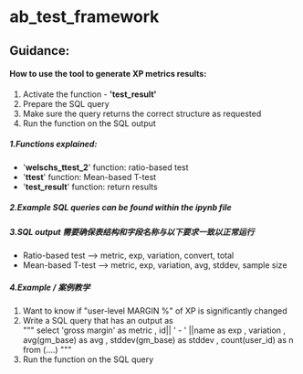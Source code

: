 # ab_test_framework
## Guidance:
#### How to use the tool to generate XP metrics results:


1.   Activate the function - **'test_result'**
2.   Prepare the SQL query 
3.   Make sure the query returns the correct structure as requested
4.   Run the function on the SQL output 

##### 1.Functions explained:
* '**welschs_ttest_2**' function: ratio-based test 
* '**ttest**' function: Mean-based T-test 
* '**test_result**' function: return results 

##### 2.Example SQL queries can be found within the ipynb file 
##### 3.SQL output 需要确保**表结构**和**字段名称**与以下要求一致以正常运行
* Ratio-based test --> metric, exp, variation, convert, total
* Mean-based T-test --> metric, exp, variation, avg, stddev, sample size

##### 4.Example / 案例教学
1. Want to know if "user-level MARGIN %" of XP is significantly changed
2. Write a SQL query that has an output as  
"""
select 
  'gross margin' as metric
  , id|| ' - ' ||name as exp
  , variation
  , avg(gm_base) as avg
  , stddev(gm_base) as stddev
  , count(user_id) as n
  from (....)
"""
3. Run the function on the SQL query
